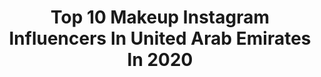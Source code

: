 ---
title: Top 10 Makeup Instagram Influencers In United Arab Emirates In 2020
description: >-
  Find top makeup Instagram influencers in United Arab Emirates in 2020. Most popular hashtags: #hudabeauty #makeuptutorial #dubaimakeupartist #dubai.
platform: Instagram
profiles:
  - username: "madaboutella"
    fullname: >-
      DUBAI LIFESTYLE BLOGGER🏝
    location: "United Arab Emirates"
    followers: 23633
    engagement: 598
    commentsToLikes: 0.169328
    id: ck0w4tfys0bwr0i19i7ag9tri
    verified: false
    hashtags: "#socialdistancing, #madaboutella, #selfie, #stayhome"
  - username: "amanda_nawfal_sayde"
    fullname: >-
      Amanda Sayde   اماندا نوفل
    location: "United Arab Emirates"
    followers: 125670
    engagement: 277
    commentsToLikes: 0.039513
    id: ck13ccv25zq520i19n0bs2hq9
    verified: false
    hashtags: "#beirut, #lebanon, #meetsupersophie, #period"
  - username: "misss_marlen"
    fullname: >-
      Professional Model in Dubai
    location: "United Arab Emirates"
    followers: 36660
    engagement: 281
    commentsToLikes: 0.094301
    id: ck15q7ncx1h980i19vqik8bme
    verified: false
    hashtags: "#stayhome, #partysafe, #discomania"
  - username: "touchoffarah"
    fullname: >-
      Farah Habboush   فرح حبّوش
    location: "United Arab Emirates"
    followers: 7254
    engagement: 1188
    commentsToLikes: 0.038148
    id: ck0w0ici0eciy0i19bhzg6lcn
    verified: false
    hashtags: "#qraft, #macxmaya, #macxdima, #sayitoutloud"
  - username: "nidasbeautybag"
    fullname: >-
      Nida Arshad
    location: "United Arab Emirates"
    followers: 23535
    engagement: 647
    commentsToLikes: 0.269482
    id: ck5bxldlvny3o0i113hngxmmk
    verified: false
    hashtags: "#sigmabeauty, #slaymakeup, #giveaway, #blendthatface"
  - username: "dudasilveira07"
    fullname: >-
      Maria Eduarda💋
    location: "United Arab Emirates"
    followers: 5842
    engagement: 1148
    commentsToLikes: 0.111158
    id: ck15ulwhnntkd0i19u6a82rai
    verified: false
    hashtags: "#uaelife, #quarantinelife, #moda, #fashion"
  - username: "heb_ash"
    fullname: >-
      Heba | هبة
    location: "United Arab Emirates"
    followers: 7599
    engagement: 1207
    commentsToLikes: 0.026366
    id: ck8tco5vr03o60j78eiqif084
    verified: false
    hashtags: "#makeoverchallenge, #instagramindia, #influencers, #portrait"
  - username: "vanityvenom"
    fullname: >-
      Emily Clayton
    location: "United Arab Emirates"
    followers: 51113
    engagement: 108
    commentsToLikes: 0.057328
    id: ck6u3pszwz6i60j71hzyl6rci
    verified: false
    hashtags: "#beggingit, #streetphotography, #kreepsville666, #aofm"
  - username: "mayadaa.hisham"
    fullname: >-
      M A Y A D A  |  H I S H A M
    location: "United Arab Emirates"
    followers: 209947
    engagement: 269
    commentsToLikes: 0.254009
    id: ck5hcfjb1ht880i11o76rw5y9
    verified: false
    hashtags: "#princessjasmine, #pocahontasmakeup, #arabianlook, #arabianbeauty"
  - username: "makeupbymemz"
    fullname: >-
      MakeupbyMemz
    location: "United Arab Emirates"
    followers: 77145
    engagement: 176
    commentsToLikes: 0.039323
    id: ck601rc1qg12p0i145rnab505
    verified: false
    hashtags: "#eyebrowtutorial, #challenge, #flawlessmakeup, #staysafe"
---